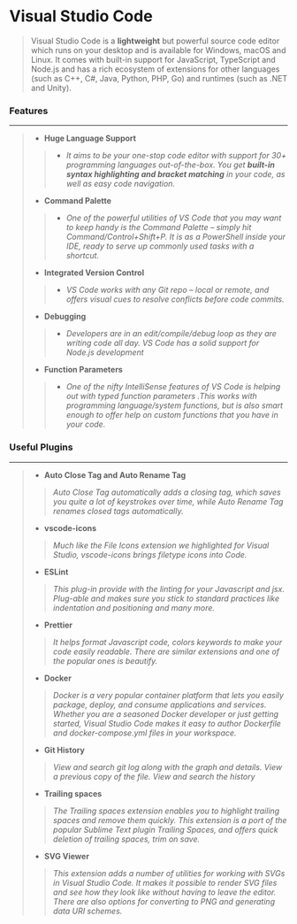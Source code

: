 # **Visual Studio Code**
>Visual Studio Code is a **lightweight** but powerful source code editor which runs on your desktop and is available for Windows, macOS and Linux. It comes with built-in support for JavaScript, TypeScript and Node.js and has a rich ecosystem of extensions for other languages (such as C++, C#, Java, Python, PHP, Go) and runtimes (such as .NET and Unity).

### **Features**
___
>+ **Huge Language Support**
>>- _It aims to be your one-stop code editor with support for 30+ programming languages out-of-the-box. You get **built-in syntax highlighting and bracket matching** in your code, as well as easy code navigation._ 
>+ **Command Palette**
>>- _One of the powerful utilities of VS Code that you may want to keep handy is the Command Palette – simply hit Command/Control+Shift+P. It is as a PowerShell inside your IDE, ready to serve up commonly used tasks with a shortcut._
>+ **Integrated Version Control**
>>- _VS Code works with any Git repo – local or remote, and offers visual cues to resolve conflicts before code commits._
>+ **Debugging**
>>- _Developers are in an edit/compile/debug loop as they are writing code all day. VS Code has a solid support for Node.js development_
>+ **Function Parameters**
>>- _One of the nifty IntelliSense features of VS Code is helping out with typed function parameters .This works with programming language/system functions, but is also smart enough to offer help on custom functions that you have in your code._

### **Useful Plugins**
___
>+ **Auto Close Tag and Auto Rename Tag**
>> _Auto Close Tag automatically adds a closing tag, which saves you quite a lot of keystrokes over time, while Auto Rename Tag renames closed tags automatically._
>+ **vscode-icons**
>> _Much like the File Icons extension we highlighted for Visual Studio, vscode-icons brings filetype icons into Code._
>+ **ESLint**
>> _This plug-in provide with the linting for your Javascript and jsx. Plug-able and makes sure you stick to standard practices like indentation and positioning and many more._
>+ **Prettier**
>> _It helps format Javascript code, colors keywords to make your code easily readable. There are similar extensions and one of the popular ones is beautify._
>+ **Docker**
>> _Docker is a very popular container platform that lets you easily package, deploy, and consume applications and services. Whether you are a seasoned Docker developer or just getting started, Visual Studio Code makes it easy to author Dockerfile and docker-compose.yml files in your workspace._
>+ **Git History**
>> _View and search git log along with the graph and details.
View a previous copy of the file.
View and search the history_
>+ **Trailing spaces**
>> _The Trailing spaces extension enables you to highlight trailing spaces and remove them quickly. This extension is a port of the popular Sublime Text plugin Trailing Spaces, and offers quick deletion of trailing spaces, trim on save._
>+ **SVG Viewer**
>> _This extension adds a number of utilities for working with SVGs in Visual Studio Code. It makes it possible to render SVG files and see how they look like without having to leave the editor. There are also options for converting to PNG and generating data URI schemes._

